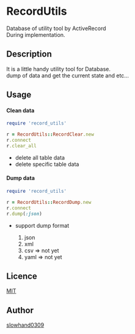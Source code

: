 # RecordUtils

Database of utility tool by ActiveRecord<br>
During implementation.

## Description

It is a little handy utility tool for Database.<br>
dump of data and get the current state and etc...

## Usage


#### Clean data

```ruby
require 'record_utils'

r = RecordUtils::RecordClear.new
r.connect
r.clear_all
```
* delete all table data
* delete specific table data

#### Dump data

```ruby
require 'record_utils'

r = RecordUtils::RecordDump.new
r.connect
r.dump(:json)
```

* support dump format

  1. json
  2. xml
  3. csv => not yet
  4. yaml => not yet


## Licence

  [MIT](https://github.com/tcnksm/tool/blob/master/LICENCE)

## Author

  [slowhand0309](https://github.com/Slowhand0309)
